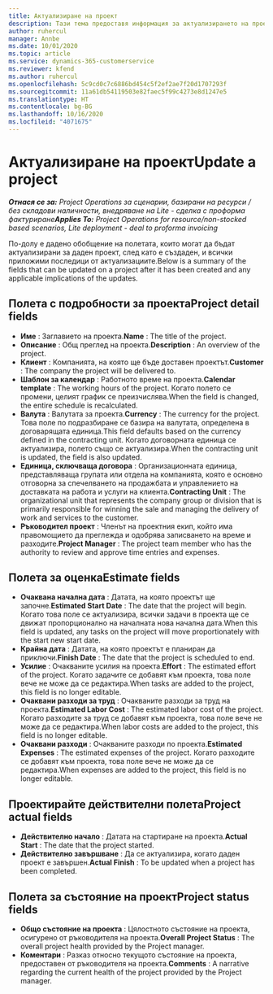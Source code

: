 ```yaml
---
title: Актуализиране на проект
description: Тази тема предоставя информация за актуализирането на проекти в Project Operations.
author: ruhercul
manager: Annbe
ms.date: 10/01/2020
ms.topic: article
ms.service: dynamics-365-customerservice
ms.reviewer: kfend
ms.author: ruhercul
ms.openlocfilehash: 5c9cd0c7c6886bd454c5f2ef2ae7f20d1707293f
ms.sourcegitcommit: 11a61db54119503e82faec5f99c4273e8d1247e5
ms.translationtype: HT
ms.contentlocale: bg-BG
ms.lasthandoff: 10/16/2020
ms.locfileid: "4071675"
---
```

# <a name="update-a-project"></a><span data-ttu-id="1055a-103">Актуализиране на проект</span><span class="sxs-lookup"><span data-stu-id="1055a-103">Update a project</span></span>

<span data-ttu-id="1055a-104">_**Отнася се за:** Project Operations за сценарии, базирани на ресурси / без складови наличности, внедряване на Lite - сделка с проформа фактуриране_</span><span class="sxs-lookup"><span data-stu-id="1055a-104">_**Applies To:** Project Operations for resource/non-stocked based scenarios, Lite deployment - deal to proforma invoicing_</span></span>

<span data-ttu-id="1055a-105">По-долу е дадено обобщение на полетата, които могат да бъдат актуализирани за даден проект, след като е създаден, и всички приложими последици от актуализациите.</span><span class="sxs-lookup"><span data-stu-id="1055a-105">Below is a summary of the fields that can be updated on a project after it has been created and any applicable implications of the updates.</span></span>

## <a name="project-detail-fields"></a><span data-ttu-id="1055a-106">Полета с подробности за проекта</span><span class="sxs-lookup"><span data-stu-id="1055a-106">Project detail fields</span></span>

- <span data-ttu-id="1055a-107">**Име** : Заглавието на проекта.</span><span class="sxs-lookup"><span data-stu-id="1055a-107">**Name** : The title of the project.</span></span>
- <span data-ttu-id="1055a-108">**Описание** : Общ преглед на проекта.</span><span class="sxs-lookup"><span data-stu-id="1055a-108">**Description** : An overview of the project.</span></span>
- <span data-ttu-id="1055a-109">**Клиент** : Компанията, на която ще бъде доставен проектът.</span><span class="sxs-lookup"><span data-stu-id="1055a-109">**Customer** : The company the project will be delivered to.</span></span>
- <span data-ttu-id="1055a-110">**Шаблон за календар** : Работното време на проекта.</span><span class="sxs-lookup"><span data-stu-id="1055a-110">**Calendar template** : The working hours of the project.</span></span> <span data-ttu-id="1055a-111">Когато полето се промени, целият график се преизчислява.</span><span class="sxs-lookup"><span data-stu-id="1055a-111">When the field is changed, the entire schedule is recalculated.</span></span>
- <span data-ttu-id="1055a-112">**Валута** : Валутата за проекта.</span><span class="sxs-lookup"><span data-stu-id="1055a-112">**Currency** : The currency for the project.</span></span> <span data-ttu-id="1055a-113">Това поле по подразбиране се базира на валутата, определена в договарящата единица.</span><span class="sxs-lookup"><span data-stu-id="1055a-113">This field defaults based on the currency defined in the contracting unit.</span></span> <span data-ttu-id="1055a-114">Когато договорната единица се актуализира, полето също се актуализира.</span><span class="sxs-lookup"><span data-stu-id="1055a-114">When the contracting unit is updated, the field is also updated.</span></span>
- <span data-ttu-id="1055a-115">**Единица, сключваща договора** : Организационната единица, представляваща групата или отдела на компанията, която е основно отговорна за спечелването на продажбата и управлението на доставката на работа и услуги на клиента.</span><span class="sxs-lookup"><span data-stu-id="1055a-115">**Contracting Unit** : The organizational unit that represents the company group or division that is primarily responsible for winning the sale and managing the delivery of work and services to the customer.</span></span> 
- <span data-ttu-id="1055a-116">**Ръководител проект** : Членът на проектния екип, който има правомощието да преглежда и одобрява записването на време и разходите.</span><span class="sxs-lookup"><span data-stu-id="1055a-116">**Project Manager** : The project team member who has the authority to review and approve time entries and expenses.</span></span>

## <a name="estimate-fields"></a><span data-ttu-id="1055a-117">Полета за оценка</span><span class="sxs-lookup"><span data-stu-id="1055a-117">Estimate fields</span></span>

- <span data-ttu-id="1055a-118">**Очаквана начална дата** : Датата, на която проектът ще започне.</span><span class="sxs-lookup"><span data-stu-id="1055a-118">**Estimated Start Date** : The date that the project will begin.</span></span> <span data-ttu-id="1055a-119">Когато това поле се актуализира, всички задачи в проекта ще се движат пропорционално на началната нова начална дата.</span><span class="sxs-lookup"><span data-stu-id="1055a-119">When this field is updated, any tasks on the project will move proportionately with the start new start date.</span></span>
- <span data-ttu-id="1055a-120">**Крайна дата** : Датата, на която проектът е планиран да приключи.</span><span class="sxs-lookup"><span data-stu-id="1055a-120">**Finish Date** : The date that the project is scheduled to end.</span></span>
- <span data-ttu-id="1055a-121">**Усилие** : Очакваните усилия на проекта.</span><span class="sxs-lookup"><span data-stu-id="1055a-121">**Effort** : The estimated effort of the project.</span></span> <span data-ttu-id="1055a-122">Когато задачите се добавят към проекта, това поле вече не може да се редактира.</span><span class="sxs-lookup"><span data-stu-id="1055a-122">When tasks are added to the project, this field is no longer editable.</span></span>
- <span data-ttu-id="1055a-123">**Очаквани разходи за труд** : Очакваните разходи за труд на проекта.</span><span class="sxs-lookup"><span data-stu-id="1055a-123">**Estimated Labor Cost** : The estimated labor cost of the project.</span></span> <span data-ttu-id="1055a-124">Когато разходите за труд се добавят към проекта, това поле вече не може да се редактира.</span><span class="sxs-lookup"><span data-stu-id="1055a-124">When labor costs are added to the project, this field is no longer editable.</span></span>
- <span data-ttu-id="1055a-125">**Очаквани разходи** : Очакваните разходи по проекта.</span><span class="sxs-lookup"><span data-stu-id="1055a-125">**Estimated Expenses** : The estimated expenses of the project.</span></span> <span data-ttu-id="1055a-126">Когато разходите се добавят към проекта, това поле вече не може да се редактира.</span><span class="sxs-lookup"><span data-stu-id="1055a-126">When expenses are added to the project, this field is no longer editable.</span></span>

## <a name="project-actual-fields"></a><span data-ttu-id="1055a-127">Проектирайте действителни полета</span><span class="sxs-lookup"><span data-stu-id="1055a-127">Project actual fields</span></span>
- <span data-ttu-id="1055a-128">**Действително начало** : Датата на стартиране на проекта.</span><span class="sxs-lookup"><span data-stu-id="1055a-128">**Actual Start** : The date that the project started.</span></span>
- <span data-ttu-id="1055a-129">**Действително завършване** : Да се актуализира, когато даден проект е завършен.</span><span class="sxs-lookup"><span data-stu-id="1055a-129">**Actual Finish** : To be updated when a project has been completed.</span></span>

## <a name="project-status-fields"></a><span data-ttu-id="1055a-130">Полета за състояние на проект</span><span class="sxs-lookup"><span data-stu-id="1055a-130">Project status fields</span></span>

- <span data-ttu-id="1055a-131">**Общо състояние на проекта** : Цялостното състояние на проекта, осигурено от ръководителя на проекта.</span><span class="sxs-lookup"><span data-stu-id="1055a-131">**Overall Project Status** : The overall project health provided by the Project manager.</span></span>
- <span data-ttu-id="1055a-132">**Коментари** : Разказ относно текущото състояние на проекта, предоставен от ръководителя на проекта.</span><span class="sxs-lookup"><span data-stu-id="1055a-132">**Comments** : A narrative regarding the current health of the project provided by the Project manager.</span></span>

